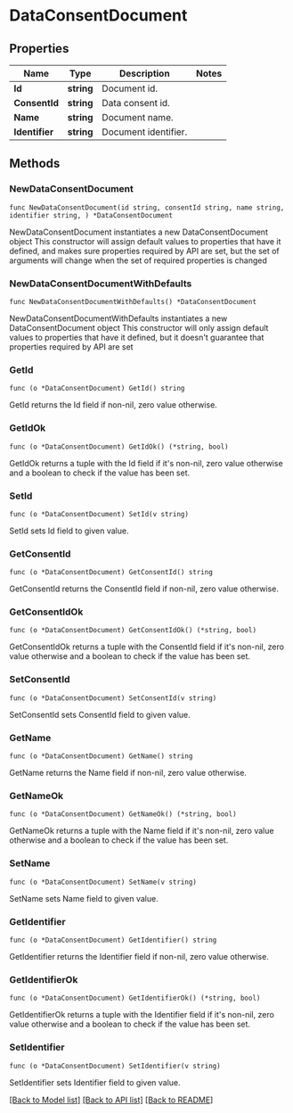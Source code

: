 # DataConsentDocument

## Properties

Name | Type | Description | Notes
------------ | ------------- | ------------- | -------------
**Id** | **string** | Document id. | 
**ConsentId** | **string** | Data consent id. | 
**Name** | **string** | Document name. | 
**Identifier** | **string** | Document identifier. | 

## Methods

### NewDataConsentDocument

`func NewDataConsentDocument(id string, consentId string, name string, identifier string, ) *DataConsentDocument`

NewDataConsentDocument instantiates a new DataConsentDocument object
This constructor will assign default values to properties that have it defined,
and makes sure properties required by API are set, but the set of arguments
will change when the set of required properties is changed

### NewDataConsentDocumentWithDefaults

`func NewDataConsentDocumentWithDefaults() *DataConsentDocument`

NewDataConsentDocumentWithDefaults instantiates a new DataConsentDocument object
This constructor will only assign default values to properties that have it defined,
but it doesn't guarantee that properties required by API are set

### GetId

`func (o *DataConsentDocument) GetId() string`

GetId returns the Id field if non-nil, zero value otherwise.

### GetIdOk

`func (o *DataConsentDocument) GetIdOk() (*string, bool)`

GetIdOk returns a tuple with the Id field if it's non-nil, zero value otherwise
and a boolean to check if the value has been set.

### SetId

`func (o *DataConsentDocument) SetId(v string)`

SetId sets Id field to given value.


### GetConsentId

`func (o *DataConsentDocument) GetConsentId() string`

GetConsentId returns the ConsentId field if non-nil, zero value otherwise.

### GetConsentIdOk

`func (o *DataConsentDocument) GetConsentIdOk() (*string, bool)`

GetConsentIdOk returns a tuple with the ConsentId field if it's non-nil, zero value otherwise
and a boolean to check if the value has been set.

### SetConsentId

`func (o *DataConsentDocument) SetConsentId(v string)`

SetConsentId sets ConsentId field to given value.


### GetName

`func (o *DataConsentDocument) GetName() string`

GetName returns the Name field if non-nil, zero value otherwise.

### GetNameOk

`func (o *DataConsentDocument) GetNameOk() (*string, bool)`

GetNameOk returns a tuple with the Name field if it's non-nil, zero value otherwise
and a boolean to check if the value has been set.

### SetName

`func (o *DataConsentDocument) SetName(v string)`

SetName sets Name field to given value.


### GetIdentifier

`func (o *DataConsentDocument) GetIdentifier() string`

GetIdentifier returns the Identifier field if non-nil, zero value otherwise.

### GetIdentifierOk

`func (o *DataConsentDocument) GetIdentifierOk() (*string, bool)`

GetIdentifierOk returns a tuple with the Identifier field if it's non-nil, zero value otherwise
and a boolean to check if the value has been set.

### SetIdentifier

`func (o *DataConsentDocument) SetIdentifier(v string)`

SetIdentifier sets Identifier field to given value.



[[Back to Model list]](../README.md#documentation-for-models) [[Back to API list]](../README.md#documentation-for-api-endpoints) [[Back to README]](../README.md)


